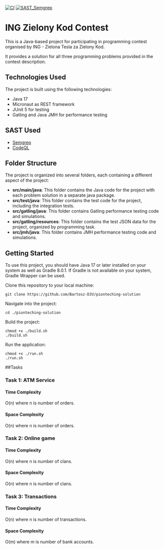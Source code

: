 [![CI](https://github.com/Bartosz-D3V/pionteching-solution/actions/workflows/build.yml/badge.svg?branch=master)](https://github.com/Bartosz-D3V/pionteching-solution/actions/workflows/build.yml)
[![SAST_Semgrep](https://github.com/Bartosz-D3V/pionteching-solution/actions/workflows/semgrep.yml/badge.svg)](https://github.com/Bartosz-D3V/pionteching-solution/actions/workflows/semgrep.yml)

# ING Zielony Kod Contest
This is a Java-based project for participating in programming contest organised by ING - Zielona Tesla za Zielony Kod.

It provides a solution for all three programming problems provided in the contest description.

## Technologies Used
The project is built using the following technologies:

* Java 17
* Micronaut as REST framework
* JUnit 5 for testing
* Gatling and Java JMH for performance testing

## SAST Used
* [Semgrep](https://semgrep.dev/)
* [CodeQL](https://codeql.github.com/)

## Folder Structure
The project is organized into several folders, each containing a different aspect of the project:

* **src/main/java**: This folder contains the Java code for the project with each problem solution in a separate java package.
* **src/test/java**: This folder contains the test code for the project, including the integration tests.
* **src/gatling/java**: This folder contains Gatling performance testing code and simulations.
* **src/gatling/resources**: This folder contains the test JSON data for the project, organized by programming task.
* **src/jmh/java**: This folder contains JMH performance testing code and simulations.

## Getting Started
To use this project, you should have Java 17 or later installed on your system as well as Gradle 8.0.1.
If Gradle is not available on your system, Gradle Wrapper can be used.

Clone this repository to your local machine:
```shell
git clone https://github.com/Bartosz-D3V/pionteching-solution
```
Navigate into the project:
```shell
cd ./pionteching-solution
```
Build the project:
```shell
chmod +x ./build.sh
./build.sh
```
Run the application:
```shell
chmod +x ./run.sh
./run.sh
```

##Tasks
### Task 1: ATM Service
#### Time Complexity
O(n) where n is number of orders.

#### Space Complexity
O(n) where n is number of orders.

### Task 2: Online game
#### Time Complexity
O(n) where n is number of clans.

#### Space Complexity
O(n) where n is number of clans.

### Task 3: Transactions
#### Time Complexity
O(n) where n is number of transactions.

#### Space Complexity
O(m) where m is number of bank accounts.
